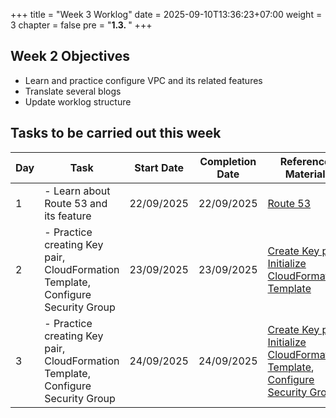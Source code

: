 +++
title = "Week 3 Worklog"
date = 2025-09-10T13:36:23+07:00
weight = 3
chapter = false
pre = "<b>1.3. </b>"
+++

## Week 2 Objectives
- Learn and practice configure VPC and its related features
- Translate several blogs
- Update worklog structure

## Tasks to be carried out this week
| Day |                                Task                                                   | Start Date | Completion Date |                   Reference Material                     |
|-----|---------------------------------------------------------------------------------------|------------|-----------------|--------------------------------------------------------- |
| 1   | - Learn about Route 53 and its feature                                                | 22/09/2025 |    22/09/2025   |   [Route 53](https://000010.awsstudygroup.com/vi/1-introduce/)|
| 2   |  - Practice creating Key pair, CloudFormation Template, Configure Security Group      | 23/09/2025 |    23/09/2025   |   [Create Key pair](https://000010.awsstudygroup.com/vi/2-prerequiste/2.1-createkeypair/), [Initialize CloudFormation Template](https://000010.awsstudygroup.com/vi/2-prerequiste/2.2-launchcloudformation/)|
| 3   |  - Practice creating Key pair, CloudFormation Template, Configure Security Group      | 24/09/2025 |    24/09/2025   |   [Create Key pair](https://000010.awsstudygroup.com/vi/2-prerequiste/2.1-createkeypair/), [Initialize CloudFormation Template](https://000010.awsstudygroup.com/vi/2-prerequiste/2.2-launchcloudformation/), [Configure Security Group](https://000010.awsstudygroup.com/vi/2-prerequiste/2.3-security/)|

